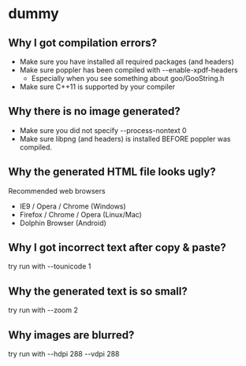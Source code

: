 # dummy

## Why I got compilation errors?
 
 - Make sure you have installed all required packages (and headers)
 - Make sure poppler has been compiled with --enable-xpdf-headers
   - Especially when you see something about goo/GooString.h
 - Make sure C++11 is supported by your compiler

## Why there is no image generated?

 - Make sure you did not specify --process-nontext 0
 - Make sure libpng (and headers) is installed BEFORE poppler was compiled.

## Why the generated HTML file looks ugly?

Recommended web browsers
 - IE9 / Opera / Chrome (Windows)
 - Firefox / Chrome / Opera (Linux/Mac)
 - Dolphin Browser (Android)

## Why I got incorrect text after copy & paste?

try run with --tounicode 1

## Why the generated text is so small?

try run with --zoom 2

## Why images are blurred?

try run with --hdpi 288 --vdpi 288